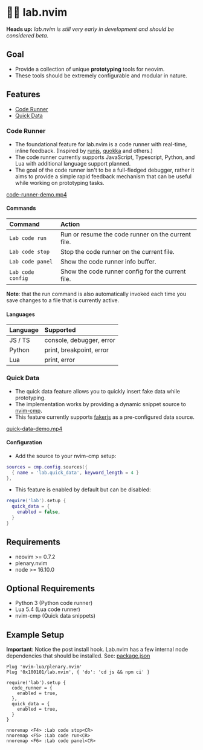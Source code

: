 # 👩‍🔬 lab.nvim

**Heads up:** *lab.nvim is still very early in development and should be considered beta.*

## Goal
- Provide a collection of unique **prototyping** tools for neovim. 
- These tools should be extremely configurable and modular in nature.

## Features

- [Code Runner](#code-runner)
- [Quick Data](#quick-data)

### <a id="code-runner"></a> Code Runner
- The foundational feature for lab.nvim is a code runner with real-time, inline feedback. (Inspired by [runjs](https://runjs.app/), [quokka](https://quokkajs.com/) and others.)
- The code runner currently supports JavaScript, Typescript, Python, and Lua with additional language support planned.
- The goal of the code runner isn't to be a full-fledged debugger, rather it aims to provide a simple rapid feedback mechanism that can be useful while working on prototyping tasks.

[code-runner-demo.mp4](https://user-images.githubusercontent.com/106625318/181047786-ca256229-bafa-471f-a8ca-420068a4de7d.mp4)

#### Commands

| Command            | Action                                                           |
:--------------------| :----------------------------------------------------------------|
| `Lab code run`     | Run or resume the code runner on the current file.               |
| `Lab code stop`    | Stop the code runner on the current file.                        |
| `Lab code panel`   | Show the code runner info buffer.                                |
| `Lab code config`  | Show the code runner config for the current file.                |

**Note**: that the run command is also automatically invoked each time you save changes to a file that is currently active.

#### Languages

| Language           | Supported                                                        |
:--------------------| :----------------------------------------------------------------|
| JS / TS            | console, debugger, error                                         |
| Python             | print, breakpoint, error                                         |
| Lua                | print, error                                                     |

### <a id="quick-data"></a> Quick Data
- The quick data feature allows you to quickly insert fake data while prototyping. 
- The implementation works by providing a dynamic snippet source to [nvim-cmp](https://github.com/hrsh7th/nvim-cmp).
- This feature currently supports [fakerjs](https://github.com/faker-js/faker) as a pre-configured data source.

[quick-data-demo.mp4](https://user-images.githubusercontent.com/106625318/180894510-54c108f0-fb73-480e-a00d-b2d9225df836.mp4)

#### Configuration

- Add the source to your nvim-cmp setup:

```lua
sources = cmp.config.sources({
  { name = 'lab.quick_data', keyword_length = 4 }
}, 
```

- This feature is enabled by default but can be disabled:

```lua
require('lab').setup {
  quick_data = {
    enabled = false,
  }
}
```

## Requirements
- neovim >= 0.7.2
- plenary.nvim
- node >= 16.10.0

## Optional Requirements
- Python 3 (Python code runner)
- Lua 5.4 (Lua code runner)
- nvim-cmp (Quick data snippets)

## Example Setup

**Important**: Notice the post install hook. Lab.nvim has a few internal node dependencies that should be installed. See: [package.json](https://github.com/0x100101/lab.nvim/blob/main/js/package.json#L10)

```
Plug 'nvim-lua/plenary.nvim'
Plug '0x100101/lab.nvim', { 'do': 'cd js && npm ci' }

require('lab').setup {
  code_runner = {
    enabled = true,
  },
  quick_data = {
    enabled = true,
  }
}

nnoremap <F4> :Lab code stop<CR>
nnoremap <F5> :Lab code run<CR>
nnoremap <F6> :Lab code panel<CR>
```
